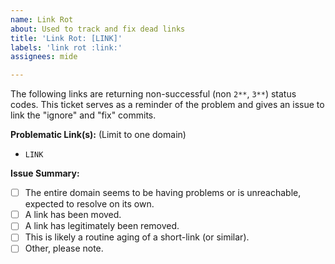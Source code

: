 ```yaml
---
name: Link Rot
about: Used to track and fix dead links
title: 'Link Rot: [LINK]'
labels: 'link rot :link:'
assignees: mide

---
```


The following links are returning non-successful (non `2**`, `3**`) status codes. This ticket serves as a reminder of the problem and gives an issue to link the "ignore" and "fix" commits.

**Problematic Link(s):** (Limit to one domain)

- `LINK`

**Issue Summary:**

- [ ] The entire domain seems to be having problems or is unreachable, expected to resolve on its own.
- [ ] A link has been moved.
- [ ] A link has legitimately been removed.
- [ ] This is likely a routine aging of a short-link (or similar).
- [ ] Other, please note.
